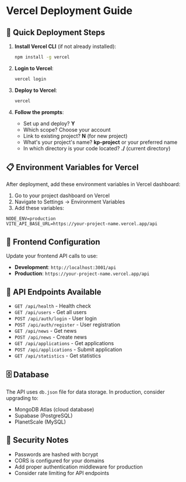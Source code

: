 # Vercel Deployment Guide

## 🚀 Quick Deployment Steps

1. **Install Vercel CLI** (if not already installed):
   ```bash
   npm install -g vercel
   ```

2. **Login to Vercel**:
   ```bash
   vercel login
   ```

3. **Deploy to Vercel**:
   ```bash
   vercel
   ```

4. **Follow the prompts**:
   - Set up and deploy? **Y**
   - Which scope? Choose your account
   - Link to existing project? **N** (for new project)
   - What's your project's name? **kp-project** or your preferred name
   - In which directory is your code located? **./** (current directory)

## 📋 Environment Variables for Vercel

After deployment, add these environment variables in Vercel dashboard:

1. Go to your project dashboard on Vercel
2. Navigate to Settings → Environment Variables
3. Add these variables:

```
NODE_ENV=production
VITE_API_BASE_URL=https://your-project-name.vercel.app/api
```

## 🔧 Frontend Configuration

Update your frontend API calls to use:
- **Development**: `http://localhost:3001/api`
- **Production**: `https://your-project-name.vercel.app/api`

## 📡 API Endpoints Available

- `GET /api/health` - Health check
- `GET /api/users` - Get all users  
- `POST /api/auth/login` - User login
- `POST /api/auth/register` - User registration
- `GET /api/news` - Get news
- `POST /api/news` - Create news
- `GET /api/applications` - Get applications
- `POST /api/applications` - Submit application
- `GET /api/statistics` - Get statistics

## 🗄️ Database

The API uses `db.json` file for data storage. In production, consider upgrading to:
- MongoDB Atlas (cloud database)
- Supabase (PostgreSQL)
- PlanetScale (MySQL)

## 🔐 Security Notes

- Passwords are hashed with bcrypt
- CORS is configured for your domains
- Add proper authentication middleware for production
- Consider rate limiting for API endpoints
